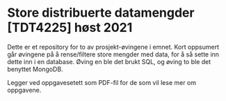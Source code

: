 # Store distribuerte datamengder [TDT4225] høst 2021
Dette er et repository for to av prosjekt-øvingene i emnet.
Kort oppsumert går øvingene på å rense/filtere store mengder med data, for å så sette inn  dette inn i en database. 
Øving en ble det brukt SQL, og øving to ble det benyttet MongoDB.

Legger ved oppgavesetett som PDF-fil for de som vil lese mer om oppgavene. 
